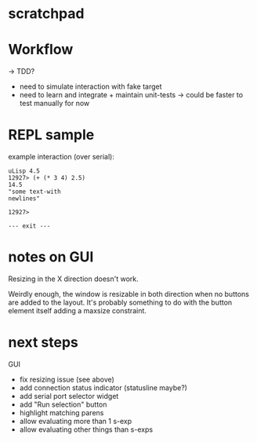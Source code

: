 # scratchpad

# Workflow

-> TDD?
- need to simulate interaction with fake target
- need to learn and integrate + maintain unit-tests
-> could be faster to test manually for now

# REPL sample

example interaction (over serial):

```
uLisp 4.5
12927> (+ (* 3 4) 2.5)
14.5
"some text-with
newlines"

12927>

--- exit ---
```

# notes on GUI

Resizing in the X direction doesn't work.

Weirdly enough, the window is resizable in both direction when no buttons are
added to the layout. It's probably something to do with the button element
itself adding a maxsize constraint.

# next steps

GUI

- fix resizing issue (see above)
- add connection status indicator (statusline maybe?)
- add serial port selector widget
- add "Run selection" button
- highlight matching parens
- allow evaluating more than 1 s-exp
- allow evaluating other things than s-exps
